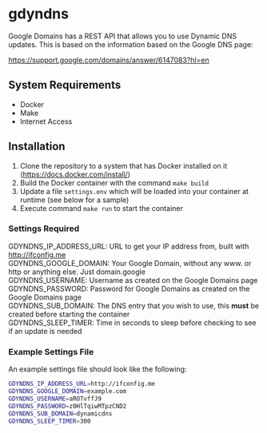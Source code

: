 # gdyndns

Google Domains has a REST API that allows you to use Dynamic DNS updates. This is based on the
information based on the Google DNS page:  

https://support.google.com/domains/answer/6147083?hl=en  

## System Requirements

- Docker
- Make
- Internet Access

## Installation

1) Clone the repository to a system that has Docker installed on it (https://docs.docker.com/install/)
2) Build the Docker container with the command `make build`
3) Update a file `settings.env` which will be loaded into your container at runtime (see below for a sample)
4) Execute command `make run` to start the container

### Settings Required

GDYNDNS_IP_ADDRESS_URL: URL to get your IP address from, built with http://ifconfig.me  
GDYNDNS_GOOGLE_DOMAIN: Your Google Domain, without any www. or http or anything else. Just domain.google  
GDYNDNS_USERNAME: Username as created on the Google Domains page  
GDYNDNS_PASSWORD: Password for Google Domains as created on the Google Domains page  
GDYNDNS_SUB_DOMAIN: The DNS entry that you wish to use, this **must** be created before starting the container  
GDYNDNS_SLEEP_TIMER: Time in seconds to sleep before checking to see if an update is needed  

### Example Settings File

An example settings file should look like the following:

```bash
GDYNDNS_IP_ADDRESS_URL=http://ifconfig.me
GDYNDNS_GOOGLE_DOMAIN=example.com
GDYNDNS_USERNAME=aROTvffJ9
GDYNDNS_PASSWORD=z0HlTqiwMTpzCND2
GDYNDNS_SUB_DOMAIN=dynamicdns
GDYNDNS_SLEEP_TIMER=300
```
